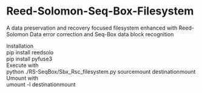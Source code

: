 # Reed-Solomon-Seq-Box-Filesystem
A data preservation and recovery focused filesystem enhanced with Reed-Solomon Data error correction and Seq-Box data block recognition

Installation
<br/>
pip install reedsolo
<br/>
pip install pyfuse3
<br/>
Execute with 
<br/>
python ./RS-SeqBox/Sbx_Rsc_filesystem.py sourcemount destinationmount
<br/>
Umount with 
<br/>
umount -l destinationmount
